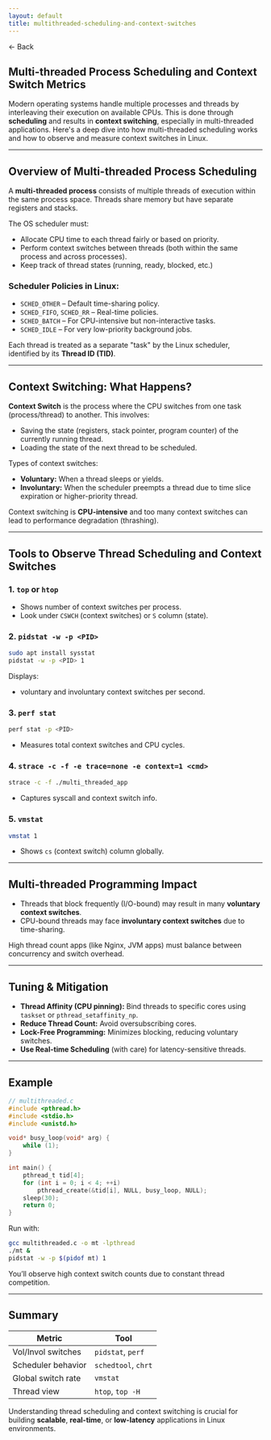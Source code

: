 ```yaml
---
layout: default
title: multithreaded-scheduling-and-context-switches
---
```


<a href="https://anish7600.github.io/technical-writeups" style="text-decoration: none;">← Back</a>


## Multi-threaded Process Scheduling and Context Switch Metrics

Modern operating systems handle multiple processes and threads by interleaving their execution on available CPUs. This is done through **scheduling** and results in **context switching**, especially in multi-threaded applications. Here's a deep dive into how multi-threaded scheduling works and how to observe and measure context switches in Linux.

---

##  Overview of Multi-threaded Process Scheduling

A **multi-threaded process** consists of multiple threads of execution within the same process space. Threads share memory but have separate registers and stacks.

The OS scheduler must:

* Allocate CPU time to each thread fairly or based on priority.
* Perform context switches between threads (both within the same process and across processes).
* Keep track of thread states (running, ready, blocked, etc.)

### Scheduler Policies in Linux:

* `SCHED_OTHER` – Default time-sharing policy.
* `SCHED_FIFO`, `SCHED_RR` – Real-time policies.
* `SCHED_BATCH` – For CPU-intensive but non-interactive tasks.
* `SCHED_IDLE` – For very low-priority background jobs.

Each thread is treated as a separate "task" by the Linux scheduler, identified by its **Thread ID (TID)**.

---

##  Context Switching: What Happens?

**Context Switch** is the process where the CPU switches from one task (process/thread) to another. This involves:

* Saving the state (registers, stack pointer, program counter) of the currently running thread.
* Loading the state of the next thread to be scheduled.

Types of context switches:

* **Voluntary:** When a thread sleeps or yields.
* **Involuntary:** When the scheduler preempts a thread due to time slice expiration or higher-priority thread.

Context switching is **CPU-intensive** and too many context switches can lead to performance degradation (thrashing).

---

##  Tools to Observe Thread Scheduling and Context Switches

### 1. `top` or `htop`

* Shows number of context switches per process.
* Look under `CSWCH` (context switches) or `S` column (state).

### 2. `pidstat -w -p <PID>`

```bash
sudo apt install sysstat
pidstat -w -p <PID> 1
```

Displays:

* voluntary and involuntary context switches per second.

### 3. `perf stat`

```bash
perf stat -p <PID>
```

* Measures total context switches and CPU cycles.

### 4. `strace -c -f -e trace=none -e context=1 <cmd>`

```bash
strace -c -f ./multi_threaded_app
```

* Captures syscall and context switch info.

### 5. `vmstat`

```bash
vmstat 1
```

* Shows `cs` (context switch) column globally.

---

##  Multi-threaded Programming Impact

* Threads that block frequently (I/O-bound) may result in many **voluntary context switches**.
* CPU-bound threads may face **involuntary context switches** due to time-sharing.

 High thread count apps (like Nginx, JVM apps) must balance between concurrency and switch overhead.

---

##  Tuning & Mitigation

* **Thread Affinity (CPU pinning):** Bind threads to specific cores using `taskset` or `pthread_setaffinity_np`.
* **Reduce Thread Count:** Avoid oversubscribing cores.
* **Lock-Free Programming:** Minimizes blocking, reducing voluntary switches.
* **Use Real-time Scheduling** (with care) for latency-sensitive threads.

---

##  Example

```c
// multithreaded.c
#include <pthread.h>
#include <stdio.h>
#include <unistd.h>

void* busy_loop(void* arg) {
    while (1);
}

int main() {
    pthread_t tid[4];
    for (int i = 0; i < 4; ++i)
        pthread_create(&tid[i], NULL, busy_loop, NULL);
    sleep(30);
    return 0;
}
```

Run with:

```bash
gcc multithreaded.c -o mt -lpthread
./mt &
pidstat -w -p $(pidof mt) 1
```

You’ll observe high context switch counts due to constant thread competition.

---

##  Summary

| Metric             | Tool                |
| ------------------ | ------------------- |
| Vol/Invol switches | `pidstat`, `perf`   |
| Scheduler behavior | `schedtool`, `chrt` |
| Global switch rate | `vmstat`            |
| Thread view        | `htop`, `top -H`    |

Understanding thread scheduling and context switching is crucial for building **scalable**, **real-time**, or **low-latency** applications in Linux environments.
